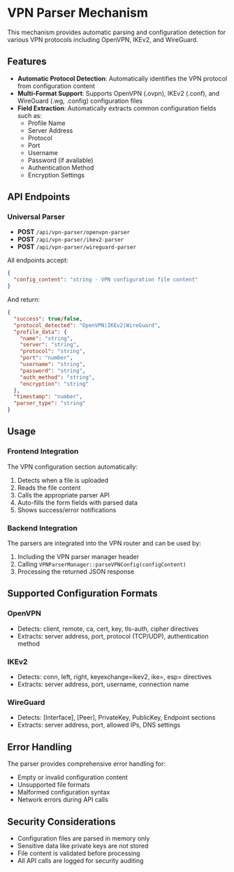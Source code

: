 
# VPN Parser Mechanism

This mechanism provides automatic parsing and configuration detection for various VPN protocols including OpenVPN, IKEv2, and WireGuard.

## Features

- **Automatic Protocol Detection**: Automatically identifies the VPN protocol from configuration content
- **Multi-Format Support**: Supports OpenVPN (.ovpn), IKEv2 (.conf), and WireGuard (.wg, .config) configuration files
- **Field Extraction**: Automatically extracts common configuration fields such as:
  - Profile Name
  - Server Address
  - Protocol
  - Port
  - Username
  - Password (if available)
  - Authentication Method
  - Encryption Settings

## API Endpoints

### Universal Parser
- **POST** `/api/vpn-parser/openvpn-parser`
- **POST** `/api/vpn-parser/ikev2-parser`  
- **POST** `/api/vpn-parser/wireguard-parser`

All endpoints accept:
```json
{
  "config_content": "string - VPN configuration file content"
}
```

And return:
```json
{
  "success": true/false,
  "protocol_detected": "OpenVPN|IKEv2|WireGuard",
  "profile_data": {
    "name": "string",
    "server": "string", 
    "protocol": "string",
    "port": "number",
    "username": "string",
    "password": "string",
    "auth_method": "string",
    "encryption": "string"
  },
  "timestamp": "number",
  "parser_type": "string"
}
```

## Usage

### Frontend Integration
The VPN configuration section automatically:
1. Detects when a file is uploaded
2. Reads the file content
3. Calls the appropriate parser API
4. Auto-fills the form fields with parsed data
5. Shows success/error notifications

### Backend Integration
The parsers are integrated into the VPN router and can be used by:
1. Including the VPN parser manager header
2. Calling `VPNParserManager::parseVPNConfig(configContent)`
3. Processing the returned JSON response

## Supported Configuration Formats

### OpenVPN
- Detects: client, remote, ca, cert, key, tls-auth, cipher directives
- Extracts: server address, port, protocol (TCP/UDP), authentication method

### IKEv2
- Detects: conn, left, right, keyexchange=ikev2, ike=, esp= directives
- Extracts: server address, port, username, connection name

### WireGuard
- Detects: [Interface], [Peer], PrivateKey, PublicKey, Endpoint sections
- Extracts: server address, port, allowed IPs, DNS settings

## Error Handling

The parser provides comprehensive error handling for:
- Empty or invalid configuration content
- Unsupported file formats
- Malformed configuration syntax
- Network errors during API calls

## Security Considerations

- Configuration files are parsed in memory only
- Sensitive data like private keys are not stored
- File content is validated before processing
- All API calls are logged for security auditing
